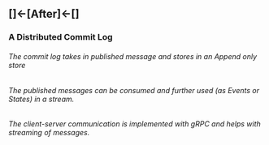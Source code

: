 ## []<-[After]<-[]

### A Distributed Commit Log

###### The commit log takes in published message and stores in an Append only store

###### The published messages can be consumed and further used (as Events or States) in a stream.

###### The client-server communication is implemented with gRPC and helps with streaming of messages.
